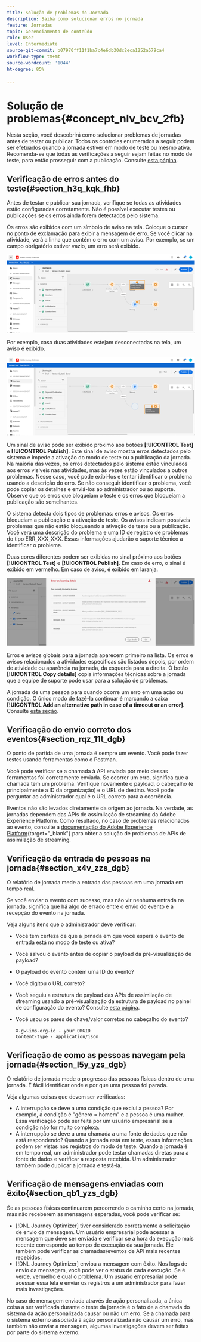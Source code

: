 ```yaml
---
title: Solução de problemas do Jornada
description: Saiba como solucionar erros no jornada
feature: Jornadas
topic: Gerenciamento de conteúdo
role: User
level: Intermediate
source-git-commit: b07970ff11f1ba7c4e6db30dc2eca1252a579ca4
workflow-type: tm+mt
source-wordcount: '1044'
ht-degree: 85%

---
```


# Solução de problemas{#concept_nlv_bcv_2fb}

Nesta seção, você descobrirá como solucionar problemas de jornadas antes de testar ou publicar. Todos os controles enumerados a seguir podem ser efetuados quando a jornada estiver em modo de teste ou mesmo ativa. Recomenda-se que todas as verificações a seguir sejam feitas no modo de teste, para então prosseguir com a publicação. Consulte [esta página](../building-journeys/testing-the-journey.md).

## Verificação de erros antes do teste{#section_h3q_kqk_fhb}

Antes de testar e publicar sua jornada, verifique se todas as atividades estão configuradas corretamente. Não é possível executar testes ou publicações se os erros ainda forem detectados pelo sistema.

Os erros são exibidos com um símbolo de aviso na tela. Coloque o cursor no ponto de exclamação para exibir a mensagem de erro. Se você clicar na atividade, verá a linha que contém o erro com um aviso. Por exemplo, se um campo obrigatório estiver vazio, um erro será exibido.

![](../assets/journey63.png)

Por exemplo, caso duas atividades estejam desconectadas na tela, um aviso é exibido.

![](../assets/canvas-disconnected.png)

Um sinal de aviso pode ser exibido próximo aos botões **[!UICONTROL Test]** e **[!UICONTROL Publish]**. Este sinal de aviso mostra erros detectados pelo sistema e impede a ativação do modo de teste ou a publicação da jornada. Na maioria das vezes, os erros detectados pelo sistema estão vinculados aos erros visíveis nas atividades, mas às vezes estão vinculados a outros problemas. Nesse caso, você pode exibi-los e tentar identificar o problema usando a descrição do erro. Se não conseguir identificar o problema, você pode copiar os detalhes e enviá-los ao administrador ou ao suporte. Observe que os erros que bloqueiam o teste e os erros que bloqueiam a publicação são semelhantes.

O sistema detecta dois tipos de problemas: erros e avisos. Os erros bloqueiam a publicação e a ativação de teste. Os avisos indicam possíveis problemas que não estão bloqueando a ativação de teste ou a publicação. Você verá uma descrição do problema e uma ID de registro de problemas do tipo ERR_XXX_XXX. Essas informações ajudarão o suporte técnico a identificar o problema.

Duas cores diferentes podem ser exibidas no sinal próximo aos botões **[!UICONTROL Test]** e **[!UICONTROL Publish]**. Em caso de erro, o sinal é exibido em vermelho. Em caso de aviso, é exibido em laranja.

![](../assets/journey75.png)

Erros e avisos globais para a jornada aparecem primeiro na lista. Os erros e avisos relacionados a atividades específicas são listados depois, por ordem de atividade ou aparência na jornada, da esquerda para a direita. O botão **[!UICONTROL Copy details]** copia informações técnicas sobre a jornada que a equipe de suporte pode usar para a solução de problemas.

A jornada de uma pessoa para quando ocorre um erro em uma ação ou condição. O único modo de fazê-la continuar é marcando a caixa **[!UICONTROL Add an alternative path in case of a timeout or an error]**. Consulte [esta seção](../building-journeys/using-the-journey-designer.md#paths).

## Verificação do envio correto dos eventos{#section_rqz_11t_dgb}

O ponto de partida de uma jornada é sempre um evento. Você pode fazer testes usando ferramentas como o Postman.

Você pode verificar se a chamada à API enviada por meio dessas ferramentas foi corretamente enviada. Se ocorrer um erro, significa que a chamada tem um problema. Verifique novamente o payload, o cabeçalho (e principalmente a ID da organização) e o URL de destino. Você pode perguntar ao administrador qual é o URL correto para a ocorrência.

Eventos não são levados diretamente da origem ao jornada. Na verdade, as jornadas dependem das APIs de assimilação de streaming da Adobe Experience Platform. Como resultado, no caso de problemas relacionados ao evento, consulte a [documentação do Adobe Experience Platform](https://experienceleague.adobe.com/docs/experience-platform/ingestion/streaming/troubleshooting.html){target=&quot;_blank&quot;} para obter a solução de problemas de APIs de assimilação de streaming.

## Verificação da entrada de pessoas na jornada{#section_x4v_zzs_dgb}

O relatório de jornada mede a entrada das pessoas em uma jornada em tempo real.

Se você enviar o evento com sucesso, mas não vir nenhuma entrada na jornada, significa que há algo de errado entre o envio do evento e a recepção do evento na jornada.

Veja alguns itens que o administrador deve verificar:

* Você tem certeza de que a jornada em que você espera o evento de entrada está no modo de teste ou ativa?
* Você salvou o evento antes de copiar o payload da pré-visualização de payload?
* O payload do evento contém uma ID do evento?
* Você digitou o URL correto?
* Você seguiu a estrutura de payload das APIs de assimilação de streaming usando a pré-visualização da estrutura de payload no painel de configuração do evento? Consulte [esta página](../event/about-creating.md#preview-the-payload).
* Você usou os pares de chave/valor corretos no cabeçalho do evento?

   ```
   X-gw-ims-org-id - your ORGID
   Content-type - application/json
   ```

## Verificação de como as pessoas navegam pela jornada{#section_l5y_yzs_dgb}

O relatório de jornada mede o progresso das pessoas físicas dentro de uma jornada. É fácil identificar onde e por que uma pessoa foi parada.

Veja algumas coisas que devem ser verificadas:

* A interrupção se deve a uma condição que exclui a pessoa? Por exemplo, a condição é &quot;gênero = homem&quot; e a pessoa é uma mulher. Essa verificação pode ser feita por um usuário empresarial se a condição não for muito complexa.
* A interrupção se deve a uma chamada a uma fonte de dados que não está respondendo? Quando a jornada está em teste, essas informações podem ser vistas nos registros do modo de teste. Quando a jornada é em tempo real, um administrador pode testar chamadas diretas para a fonte de dados e verificar a resposta recebida. Um administrador também pode duplicar a jornada e testá-la.

## Verificação de mensagens enviadas com êxito{#section_qb1_yzs_dgb}

Se as pessoas físicas continuarem percorrendo o caminho certo na jornada, mas não receberem as mensagens esperadas, você pode verificar se:

* [!DNL Journey Optimizer] tiver considerado corretamente a solicitação de envio da mensagem. Um usuário empresarial pode acessar a mensagem que deve ser enviada e verificar se a hora da execução mais recente corresponde ao tempo de execução da sua jornada. Ele também pode verificar as chamadas/eventos de API mais recentes recebidos.
* [!DNL Journey Optimizer] enviou a mensagem com êxito. Nos logs de envio da mensagem, você pode ver o status de cada execução. Se é verde, vermelho e qual o problema. Um usuário empresarial pode acessar essa tela e enviar os registros a um administrador para fazer mais investigações.

No caso de mensagem enviada através de ação personalizada, a única coisa a ser verificada durante o teste da jornada é o fato de a chamada do sistema da ação personalizada causar ou não um erro. Se a chamada para o sistema externo associada à ação personalizada não causar um erro, mas também não enviar a mensagem, algumas investigações devem ser feitas por parte do sistema externo.
